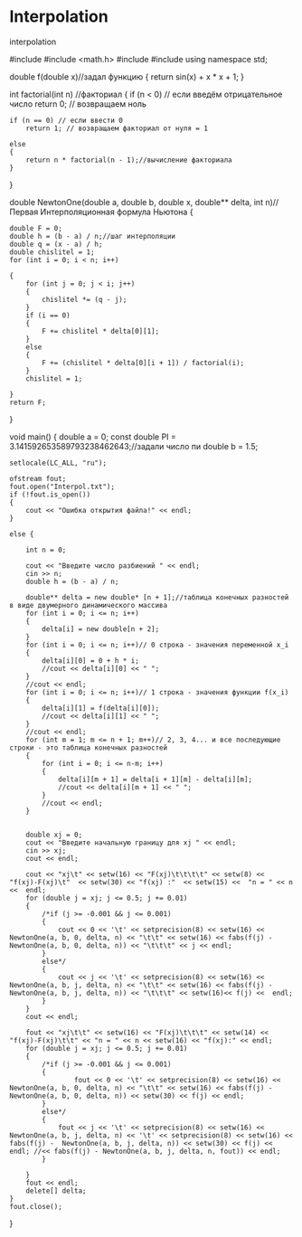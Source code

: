 # Interpolation
interpolation

#include <iostream>
#include <math.h>
#include <iomanip>
#include <fstream>
using namespace std;

double f(double x)//задал функцию
{
	return sin(x) + x * x + 1;
}

int factorial(int n) //факториал
{
	if (n < 0) // если введём отрицательное число
		return 0; // возвращаем ноль

	if (n == 0) // если ввести 0
		return 1; // возвращаем факториал от нуля = 1

	else
 	{
		return n * factorial(n - 1);//вычисление факториала
	}	
}

double NewtonOne(double a, double b, double x, double** delta, int n)// Первая Интерполяционная формула Ньютона
{

	double F = 0;
	double h = (b - a) / n;//шаг интерполяции
	double q = (x - a) / h;
	double chislitel = 1;
	for (int i = 0; i < n; i++)
 
	{
		for (int j = 0; j < i; j++)
		{
			chislitel *= (q - j);
		}
		if (i == 0)
		{
			F += chislitel * delta[0][1];
		}
		else
		{
			F += (chislitel * delta[0][i + 1]) / factorial(i);
		}
		chislitel = 1;

	}
	return F;
}

void main()
{
	double a = 0;
	const double PI = 3.141592653589793238462643;//задали число пи
	double b = 1.5;

	setlocale(LC_ALL, "ru");

	ofstream fout;
	fout.open("Interpol.txt");
	if (!fout.is_open())
	{
		cout << "Ошибка открытия файла!" << endl;
	}

	else {

		int n = 0;

		cout << "Введите число разбиений " << endl;
		cin >> n;
		double h = (b - a) / n;

		double** delta = new double* [n + 1];//таблица конечных разностей в виде двумерного динамического массива
		for (int i = 0; i <= n; i++)
		{
			delta[i] = new double[n + 2];
		}
		for (int i = 0; i <= n; i++)// 0 строка - значения переменной x_i
		{
			delta[i][0] = 0 + h * i;
			//cout << delta[i][0] << " ";
		}
		//cout << endl;
		for (int i = 0; i <= n; i++)// 1 строка - значения функции f(x_i)
		{
			delta[i][1] = f(delta[i][0]);
			//cout << delta[i][1] << " ";
		}
		//cout << endl;
		for (int m = 1; m <= n + 1; m++)// 2, 3, 4... и все последующие строки - это таблица конечных разностей
		{
			for (int i = 0; i <= n-m; i++)
			{
				delta[i][m + 1] = delta[i + 1][m] - delta[i][m];
				//cout << delta[i][m + 1] << " ";
			}
			//cout << endl;
		}
		

		double xj = 0;
		cout << "Введите начальную границу для xj " << endl;
		cin >> xj;
		cout << endl;

		cout << "xj\t" << setw(16) << "F(xj)\t\t\t\t" << setw(8) << "f(xj)-F(xj)\t"  << setw(30) << "f(xj) :"  << setw(15) <<  "n = " << n <<  endl;
		for (double j = xj; j <= 0.5; j += 0.01)
		{
			/*if (j >= -0.001 && j <= 0.001) 
			{
				cout << 0 << '\t' << setprecision(8) << setw(16) << NewtonOne(a, b, 0, delta, n) << "\t\t" << setw(16) << fabs(f(j) - NewtonOne(a, b, 0, delta, n)) << "\t\t\t" << j << endl;
			}
			else*/
			{
				cout << j << '\t' << setprecision(8) << setw(16) << NewtonOne(a, b, j, delta, n) << "\t\t" << setw(16) << fabs(f(j) - NewtonOne(a, b, j, delta, n)) << "\t\t\t" << setw(16)<< f(j) <<  endl;
			}	
		}
		cout << endl;

		fout << "xj\t\t" << setw(16) << "F(xj)\t\t\t" << setw(14) << "f(xj)-F(xj)\t\t" << "n = " << n << setw(16) << "f(xj):" << endl;
		for (double j = xj; j <= 0.5; j += 0.01)
		{
			/*if (j >= -0.001 && j <= 0.001)
			{
					fout << 0 << '\t' << setprecision(8) << setw(16) << NewtonOne(a, b, 0, delta, n) << "\t\t" << setw(16) << fabs(f(j) - NewtonOne(a, b, 0, delta, n)) << setw(30) << f(j) << endl;
			}
			else*/
			{
				fout << j << '\t' << setprecision(8) << setw(16) << NewtonOne(a, b, j, delta, n) << '\t' << setprecision(8) << setw(16) << fabs(f(j) -  NewtonOne(a, b, j, delta, n)) << setw(30) << f(j) << endl; //<< fabs(f(j) - NewtonOne(a, b, j, delta, n, fout)) << endl;
			}
			
		}
		fout << endl;
		delete[] delta;
	}
	fout.close();

}
